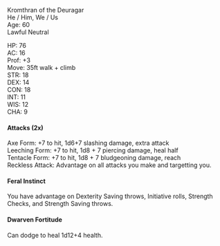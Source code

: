 Kromthran of the Deuragar \
He / Him, We / Us \
Age: 60 \
Lawful Neutral

HP: 76 \
AC: 16 \
Prof: +3 \
Move: 35ft walk + climb \
STR: 18 \
DEX: 14 \
CON: 18 \
INT: 11 \
WIS: 12 \
CHA: 9


#### Attacks (2x)
Axe Form: +7 to hit, 1d6+7 slashing damage, extra attack \
Leeching Form: +7 to hit, 1d8 + 7 piercing damage, heal half \
Tentacle Form: +7 to hit, 1d8 + 7 bludgeoning damage, reach \
Reckless Attack: Advantage on all attacks you make and targetting you. 

#### Feral Instinct
You have advantage on Dexterity Saving throws, Initiative rolls, Strength Checks, and Strength Saving throws.  

#### Dwarven Fortitude
Can dodge to heal 1d12+4 health. 
